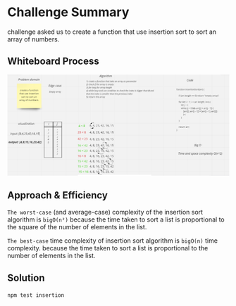 # Challenge Summary
challenge asked us to create a function that use insertion sort to sort an array of numbers.

## Whiteboard Process
![whiteboard](./insertion.png)

## Approach & Efficiency
`The worst-case` (and average-case) complexity of the insertion sort algorithm is `bigO(n²)` because the time taken to sort a list is proportional to the square of the number of elements in the list.

`The best-case` time complexity of insertion sort algorithm is `bigO(n)` time complexity. because the time taken to sort a list is proportional to the number of elements in the list.

## Solution
`npm test insertion`